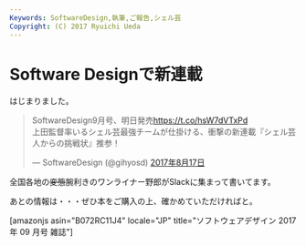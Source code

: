 ```yaml
---
Keywords: SoftwareDesign,執筆,ご報告,シェル芸
Copyright: (C) 2017 Ryuichi Ueda
---
```


# Software Designで新連載
はじまりました。

<blockquote class="twitter-tweet" data-lang="ja"><p lang="ja" dir="ltr">SoftwareDesign9月号、明日発売<a href="https://t.co/hsW7dVTxPd">https://t.co/hsW7dVTxPd</a><br>上田監督率いるシェル芸最強チームが仕掛ける、衝撃の新連載『シェル芸人からの挑戦状』推参！</p>&mdash; SoftwareDesign (@gihyosd) <a href="https://twitter.com/gihyosd/status/898062022914461696">2017年8月17日</a></blockquote> <script async src="//platform.twitter.com/widgets.js" charset="utf-8"></script>


全国各地の<del datetime="2017-08-17T22:23:51+00:00">変態</del>腕利きのワンライナー野郎がSlackに集まって書いてます。


あとの情報は・・・ぜひ本をご購入の上、確かめていただければと。

[amazonjs asin="B072RC11J4" locale="JP" title="ソフトウェアデザイン 2017年 09 月号 雑誌"]


